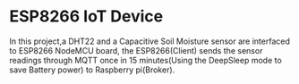 # ESP8266 IoT Device

In this project,a DHT22 and a Capacitive Soil Moisture sensor are interfaced to ESP8266 NodeMCU board, the ESP8266(Client) sends the sensor readings through MQTT once in 15 minutes(Using the DeepSleep mode to save Battery power) to Raspberry pi(Broker).

